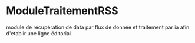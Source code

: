 # ModuleTraitementRSS
module de récupération de data par flux de donnée et traitement par ia afin d'etablir une ligne éditorial 
